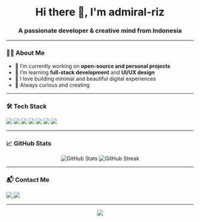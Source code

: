 <h1 align="center">Hi there 👋, I'm admiral-riz</h1>
<h3 align="center">A passionate developer & creative mind from Indonesia</h3>

---

### 🧑‍💻 About Me
- 🔭 I’m currently working on **open-source and personal projects**
- 🌱 I’m learning **full-stack development** and **UI/UX design**
- 🎨 I love building minimal and beautiful digital experiences
- 🧠 Always curious and creating

---

### 🛠️ Tech Stack

<p align="left">
  <img src="https://img.shields.io/badge/HTML5-E34F26?style=for-the-badge&logo=html5&logoColor=white"/>
  <img src="https://img.shields.io/badge/CSS3-1572B6?style=for-the-badge&logo=css3&logoColor=white"/>
  <img src="https://img.shields.io/badge/JavaScript-F7DF1E?style=for-the-badge&logo=javascript&logoColor=black"/>
  <img src="https://img.shields.io/badge/Node.js-339933?style=for-the-badge&logo=nodedotjs&logoColor=white"/>
  <img src="https://img.shields.io/badge/React-20232A?style=for-the-badge&logo=react&logoColor=61DAFB"/>
  <img src="https://img.shields.io/badge/Tailwind_CSS-38B2AC?style=for-the-badge&logo=tailwind-css&logoColor=white"/>
  <img src="https://img.shields.io/badge/Git-F05032?style=for-the-badge&logo=git&logoColor=white"/>
</p>

---

### 📈 GitHub Stats

<p align="center">
  <img src="https://github-readme-stats.vercel.app/api?username=admiral-riz&show_icons=true&theme=radical" alt="GitHub Stats" />
  <img src="https://github-readme-streak-stats.herokuapp.com/?user=admiral-riz&theme=radical" alt="GitHub Streak" />
</p>

---

### 📬 Contact Me

<p>
  <a href="https://discord.com/users/705628911014510635">
    <img src="https://img.shields.io/badge/Discord-rizasylum-5865F2?style=for-the-badge&logo=discord&logoColor=white"/>
  </a>
  <a href="mailto:youremail@example.com">
    <img src="https://img.shields.io/badge/Email-Say%20Hello-EA4335?style=for-the-badge&logo=gmail&logoColor=white"/>
  </a>
</p>

---

<p align="center">
  <img src="https://readme-typing-svg.herokuapp.com/?lines=Welcome+to+my+GitHub!;I'm+admiral-riz+🚀;Let’s+build+something+awesome!&center=true&width=500&height=45">
</p>
